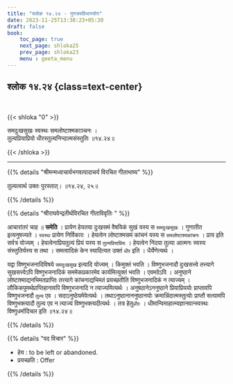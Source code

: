 ```yaml
---
title: "श्लोक १४.२४ - गुणत्रयविभागयोग"
date: 2023-11-25T13:38:23+05:30
draft: false
book:
    toc_page: true
    next_page: shloka25
    prev_page: shloka23
    menu : geeta_menu
---
```




## श्लोक १४.२४ {class=text-center}

<br/>

{{< shloka  "0"  >}}

समदुःखसुखः स्वस्थः समलोष्टाश्मकाञ्चनः ।   
तुल्यप्रियाप्रियो धीरस्तुल्यनिन्दात्मसंस्तुतिः ॥१४.२४॥

{{< /shloka >}}

---


{{% details "श्रीमन्मध्वाचार्यभगवत्पादाचर्य विरचित  गीताभाष्य" %}}

तुल्यत्वार्थ उक्तः पुरस्तात्। ॥१४.२४, २५॥

{{% /details %}}



{{% details "श्रीराघवेन्द्रतीर्थविरचित गीताविवृतिः " %}}

आचारांतरं चाह ॥ **समेति** । प्रायेण हेयतया 
दुःखसमं वैषयिकं सुखं यस्य स `समदुःखसुखः` । 
गुणातीत इत्यनुषज्यते । `स्वस्थः` प्रायेण निर्विकारः । 
हेयत्वेन लोष्टाश्मसमं कांचनं यस्य स `समलोष्टाश्‍मकांचनः` । 
प्राय इति सर्वत्र योज्यम्‌ ।
हेयत्वेनाप्रियतुल्यं प्रियं यस्य स `तुल्यप्रियाप्रियः` । 
हेयत्वेन निंदया तुल्या आत्मनः स्वस्य संस्तुतिर्यस्य स तथा । 
समत्वादिकं केन स्यादित्यत उक्तं `धीर` इति । 
धैर्येणेत्यर्थः ।   

यद्वा विष्णुभजनादिविषये `समदुःखसुख` इत्यादि योज्यम्‌ । 
किमुक्तं भवति । विष्णुभजनादौ दुःखसत्त्वे तत्त्यागे सुखसत्त्वेऽपि 
विष्णुभजनादिकं सममेकप्रकारमेव कार्यमित्युक्तं भवति । 
एवमग्रेऽपि । अनुष्ठाने लोष्टाश्माद्यनभिमतप्राप्तिः 
तत्त्यागे कांचनाद्यभिमतं प्रयच्छतीति
विष्णुभजनादिकं न त्याज्यम्‌ । लौकिकपुमर्थप्राप्तिहानावपि 
विष्णुभजनादि न त्याज्यमित्यर्थः । अनुषठानेऽननुष्ठाने 
प्रियाप्रिययोः प्राप्तावपि विष्णुभजनादौ 
`तुल्य` एव । सदाऽनुष्ठेयमेवेत्यर्थः । तथाऽनुष्ठानाननुष्ठानयोः 
क्रमान्निंदात्मस्तुत्योः प्राप्तौ सत्यामपि विष्णुभक्त्यादौ तुल्य 
एव न त्याज्यं विष्णुभक्त्यदीत्यर्थः । 
तत्र हेतु`र्धीरः` । धीमान्विमाहात्म्यज्ञानवान्स्वस्थः 
विष्णुधर्मादिचल इति ॥१४.२४॥

{{% /details %}}



{{% details "पद विचार" %}}

- हेय :  to be left or abandoned.
- प्रयच्छति : Offer

{{% /details %}}
